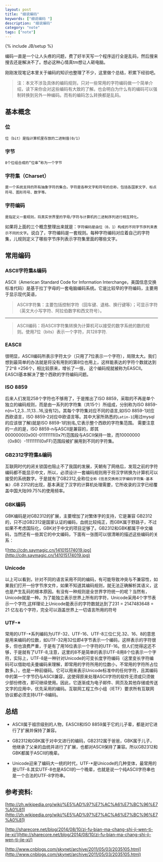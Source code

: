 ```yaml
---
layout: post
title: "细说编码"
keywords: ["细说编码 "]
description: "细说编码"
category: "note"
tags: ["note"]
---
```

{% include JB/setup %}

编码一直是一个让人头疼的问题，费了好半天写一个程序运行全是乱码，然后搜来搜去还是解决不了。想必这种心情真tm想让人砸电脑。

刚刚发现笔记本里关于编码的知识也整理了不少，这里做个总结，积累下经验吧。

>注：本文不涉及具体的编码规则，只对一些常用的字符编码做一个简单介绍，读下来你会对这些编码有大致的了解。也会明白为什么有的编码可以强制转换到另外一种编码。而有的编码怎么转换都是乱码。


##  基本概念



### 位

	位（bit）是指计算机里存放的二进制值(0/1)

### 字节
	
	8个位组合成的“位串”称为一个字节
	
###  字符集（Charset）
	是一个系统支持的所有抽象字符的集合。字符是各种文字和符号的总称，包括各国家文字、标点符号、图形符号、数字等。
	
###  字符编码

	是指定义一套规则，将真实世界里的字母/字符与计算机的二进制序列进行相互转化。
	
	
如果将上面的三个概念整理出来就是：`字符编码是由位（0，1）构成的不同字节序列来表示不同的文字`。说白了，字符编码是一套规则。每种字符编码对应着自己的字符集，儿规则定义了哪些字节序列表示字符集里面的哪些文字。

##  常用编码

### ASCII字符集&编码
ASCII（American Standard Code for Information Interchange，美国信息交换标准代码）是基于拉丁字母的一套电脑编码系统。它是比较早的字符编码，主要用于显示现代英语，


> ASCII字符集：主要包括控制字符（回车键、退格、换行键等）；可显示字符（英文大小写字符、阿拉伯数字和西文符号）。

-----

>ASCII编码：将ASCII字符集转换为计算机可以接受的数字系统的数的规则。使用7位（bits）表示一个字符，共128字符.



### EASCII

很明显，ASCII编码所表示字符太少（只用了7位表示一个字符），局限太大。我们想到最简单的办法就是将没有用到的第8位也用上，这样能表达的字符个数就达到了2^8 =256个，相比较原来，增长了一倍， 这个编码规就被称为EASCII。EASCII基本解决了整个西欧的字符编码问题。

###  ISO 8859

后来人们发现258个字符也不够用了，于是推出了ISO 8859，采取的不再是单个独立的编码规则，而是由一系列的字符集（共15个）所组成，分别称为ISO 8859-n(n=1,2,3…11,13…16,没有12)。其每个字符集对应不同的语言,如ISO 8859-1对应西欧语言，ISO 8859-2对应中欧语言等。其中大家所熟悉的`Latin-1`(用过mysql的应该很了解)就是ISO 8859-1的别名,它表示整个西欧的字符集范围。 需要注意的一点的是，ISO 8859-n与ASCII是兼容的，即其0000000(0x00)-01111111(0x7f)范围段与ASCII保持一致，而10000000（0x80）-11111111(0xFF)范围段被扩展用到不同的字符集。


###  GB2312字符集&编码

互联网时代的闭关锁国也阻止不了我国的发展，天朝有了网络后，发现之前的字符编码都不能显示中文，所以，必须设计一套编码规则用于将汉字转换为计算机可以接受的系统数字。于是就有了GB2312,全称位`全称《信息交换用汉字编码字符集·基本集》`.GB 2312的出现，基本满足了汉字的计算机处理需要，它所收录的汉字已经覆盖中国大陆99.75%的使用频率。


###   GBK编码


GBK编码是对GB2312的扩展，主要增加了对繁体字的支持，它是兼容 GB2312的，只不过GB2312是国家认证的编码，血统比较纯正，而GBK属于野路子，不过如果不考虑国际化，GBK对于中文的项目足够了。GB2312和GBK都属于中文编码，当然还有一些其它的中文编码，下面有一张图可以很清晰的描述这些编码的关系：

![http://cdn.saymagic.cn/141015174019.jpg](http://cdn.saymagic.cn/141015174019.jpg)

###  Unicode

以上可以看到，针对不同的语言采用不同的编码，有可能导致冲突与不兼容性，如果我们打开一份字节序文件，如果不知道其编码规则，就无法正确解析其语义，这也是产生乱码的根本原因。有没有一种规则是全世界字符统一的呢？当然有，Unicode就是一种。为了能独立表示世界上所有的字符，Unicode采用4个字节表示一个字符,这样理论上Unicode能表示的字符数就达到了231 = 2147483648 = 21 亿左右个字符，完全可以涵盖世界上一切语言所用的符号

### UTF-*

常用的UTF-*系列编码为UTF-32、UTF-16、UTF-8三位仁兄.32、16、8的意思是用来编码的位数，如UTF-32用32位即4字节表示一个编码，这样表示的字符很多，但也浪费严重，于是有了用16位表示一个字符的UTF-16。但人们觉得这还不够，于是就有了UTF-8,注意，这里的8不是简单的表示UTF-8用8个位表示一个字符，实际上，UTF-8是一种针对Unicode的可变长度字符编码（这里变长字符编码可以借助哈夫曼编码来理解，即常用的字符所用的位数小，不常用的字符所占位数多。），也是一种前缀码。它可以用来表示Unicode标准中的任何字符，且其编码中的第一个字节仍与ASCII兼容，这使得原来处理ASCII字符的软件无须或只须做少部份修改，即可继续使用。因此，它逐渐成为电子邮件、网页及其他存储或传送文字的应用中，优先采用的编码。互联网工程工作小组（IETF）要求所有互联网协议都必须支持UTF-8编码。


## 总结
* ASCII属于祖宗级别的人物，EASCII和ISO 8859属于它的儿子辈，都是对它进行了扩展并保持了兼容。

* GB2312和GBK属于对中文进行的编码，GB2312属于爸爸，GBK属于儿子，他继承了父亲的血统并进行了扩展，也都对ASCII保持了兼容。所以GB2312和GBK都属于ASCII的晚辈。

* Unicode迎来了编码大一统的时代，UTF-\*是Unicode的几种变体，最常用的是UTF-8.其实UTF-8也是ASCII的一个晚辈，也就是说一个纯ASCII字符串也是一个合法的UTF-8字符串。


## 参考资料:
[http://zh.wikipedia.org/wiki/%E5%AD%97%E7%AC%A6%E7%BC%96%E7%A0%81](http://zh.wikipedia.org/wiki/%E5%AD%97%E7%AC%A6%E7%BC%96%E7%A0%81)


[http://sharecore.net/blog/2014/08/10/zi-fu-bian-ma-chang-shi-ji-wen-ti-jie-xi/](http://sharecore.net/blog/2014/08/10/zi-fu-bian-ma-chang-shi-ji-wen-ti-jie-xi/)

[http://www.cnblogs.com/skynet/archive/2011/05/03/2035105.html](http://www.cnblogs.com/skynet/archive/2011/05/03/2035105.html)


